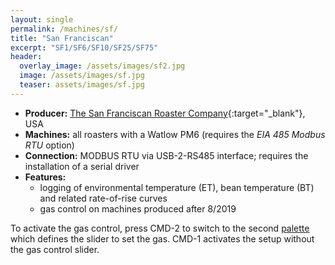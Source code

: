 ```yaml
---
layout: single
permalink: /machines/sf/
title: "San Franciscan"
excerpt: "SF1/SF6/SF10/SF25/SF75"
header:
  overlay_image: /assets/images/sf2.jpg
  image: /assets/images/sf.jpg
  teaser: assets/images/sf.jpg
---
```


* __Producer:__ [The San Franciscan Roaster Company](http://www.sanfranroaster.com){:target="_blank"}, USA
* __Machines:__ all roasters with a Watlow PM6 (requires the _EIA 485 Modbus RTU_ option)
* __Connection:__ MODBUS RTU via USB-2-RS485 interface; requires the installation of a serial driver
* __Features:__
  - logging of environmental temperature (ET), bean temperature (BT) and related rate-of-rise curves
  - gas control on machines produced after 8/2019

To activate the gas control, press CMD-2 to switch to the second [palette](https://artisan-roasterscope.blogspot.com/2013/02/events-buttons-and-palettes.html) which defines the slider to set the gas. CMD-1 activates the setup without the gas control slider.